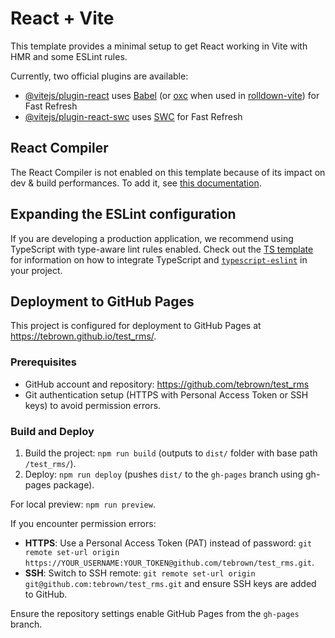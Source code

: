 # React + Vite

This template provides a minimal setup to get React working in Vite with HMR and some ESLint rules.

Currently, two official plugins are available:

- [@vitejs/plugin-react](https://github.com/vitejs/vite-plugin-react/blob/main/packages/plugin-react) uses [Babel](https://babeljs.io/) (or [oxc](https://oxc.rs) when used in [rolldown-vite](https://vite.dev/guide/rolldown)) for Fast Refresh
- [@vitejs/plugin-react-swc](https://github.com/vitejs/vite-plugin-react/blob/main/packages/plugin-react-swc) uses [SWC](https://swc.rs/) for Fast Refresh

## React Compiler

The React Compiler is not enabled on this template because of its impact on dev & build performances. To add it, see [this documentation](https://react.dev/learn/react-compiler/installation).

## Expanding the ESLint configuration

If you are developing a production application, we recommend using TypeScript with type-aware lint rules enabled. Check out the [TS template](https://github.com/vitejs/vite/tree/main/packages/create-vite/template-react-ts) for information on how to integrate TypeScript and [`typescript-eslint`](https://typescript-eslint.io) in your project.

## Deployment to GitHub Pages

This project is configured for deployment to GitHub Pages at https://tebrown.github.io/test_rms/.

### Prerequisites
- GitHub account and repository: https://github.com/tebrown/test_rms
- Git authentication setup (HTTPS with Personal Access Token or SSH keys) to avoid permission errors.

### Build and Deploy
1. Build the project: `npm run build` (outputs to `dist/` folder with base path `/test_rms/`).
2. Deploy: `npm run deploy` (pushes `dist/` to the `gh-pages` branch using gh-pages package).

For local preview: `npm run preview`.

If you encounter permission errors:
- **HTTPS**: Use a Personal Access Token (PAT) instead of password: `git remote set-url origin https://YOUR_USERNAME:YOUR_TOKEN@github.com/tebrown/test_rms.git`.
- **SSH**: Switch to SSH remote: `git remote set-url origin git@github.com:tebrown/test_rms.git` and ensure SSH keys are added to GitHub.

Ensure the repository settings enable GitHub Pages from the `gh-pages` branch.
